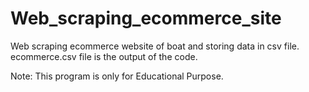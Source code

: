 # Web_scraping_ecommerce_site
Web scraping ecommerce website of boat and storing data in csv file.
ecommerce.csv file is the output of the code.

Note: This program is only for Educational Purpose.
